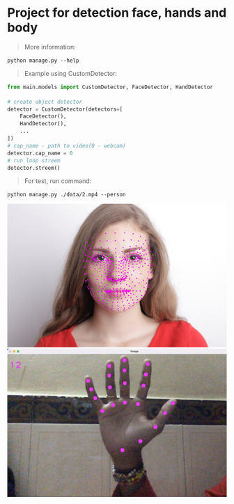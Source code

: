 # Project for detection face, hands and body

> More information:
```
python manage.py --help
```
> Example using CustomDetector:
```python
from main.models import CustomDetector, FaceDetector, HandDetector

# create object detector
detector = CustomDetector(detectors=[
    FaceDetector(),
    HandDetector(),
    ...
])
# cap_name - path to video(0 - webcam)
detector.cap_name = 0
# run loop streem
detector.streem()
```
> For test, run command:
```
python manage.py ./data/2.mp4 --person
```
![This is an image](./data/face.jpeg)
![This is an image](./data/hand.png)